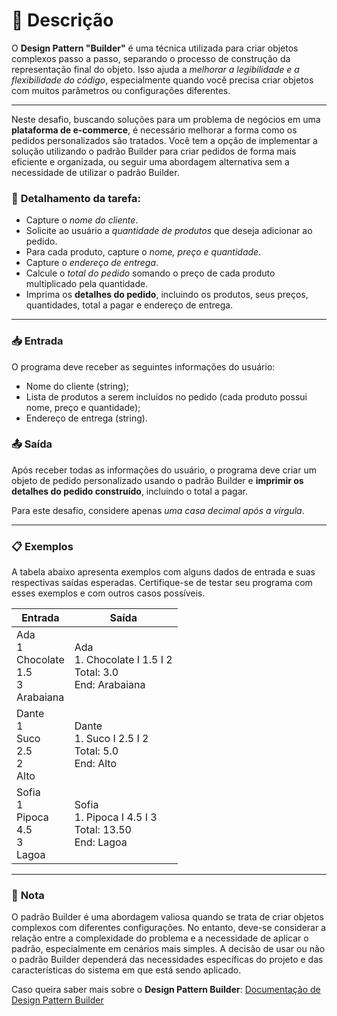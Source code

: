 # 🚀 **Descrição**

O **Design Pattern "Builder"** é uma técnica utilizada para criar objetos complexos passo a passo, separando o processo de construção da representação final do objeto. Isso ajuda a *melhorar a legibilidade e a flexibilidade do código*, especialmente quando você precisa criar objetos com muitos parâmetros ou configurações diferentes.

---

Neste desafio, buscando soluções para um problema de negócios em uma **plataforma de e-commerce**, é necessário melhorar a forma como os pedidos personalizados são tratados. Você tem a opção de implementar a solução utilizando o padrão Builder para criar pedidos de forma mais eficiente e organizada, ou seguir uma abordagem alternativa sem a necessidade de utilizar o padrão Builder.

### 📝 **Detalhamento da tarefa:**

- Capture o *nome do cliente*.
- Solicite ao usuário a *quantidade de produtos* que deseja adicionar ao pedido.
- Para cada produto, capture o *nome, preço e quantidade*.
- Capture o *endereço de entrega*.
- Calcule o *total do pedido* somando o preço de cada produto multiplicado pela quantidade.
- Imprima os **detalhes do pedido**, incluindo os produtos, seus preços, quantidades, total a pagar e endereço de entrega.

---

### 📥 **Entrada**

O programa deve receber as seguintes informações do usuário:

- Nome do cliente (string);
- Lista de produtos a serem incluídos no pedido (cada produto possui nome, preço e quantidade);
- Endereço de entrega (string).

### 📤 **Saída**

Após receber todas as informações do usuário, o programa deve criar um objeto de pedido personalizado usando o padrão Builder e **imprimir os detalhes do pedido construído**, incluindo o total a pagar.

Para este desafio, considere apenas *uma casa decimal após a vírgula*.

---

### 📋 **Exemplos**

A tabela abaixo apresenta exemplos com alguns dados de entrada e suas respectivas saídas esperadas. Certifique-se de testar seu programa com esses exemplos e com outros casos possíveis.

| **Entrada** | **Saída** |
| ------------ | --------- |
| Ada<br>1<br>Chocolate<br>1.5<br>3<br>Arabaiana | Ada<br>1. Chocolate I 1.5 I 2<br>Total: 3.0<br>End: Arabaiana| 1.5 | 2<br>Total: 3.0<br>End: Arabaiana |
| Dante<br>1<br>Suco<br>2.5<br>2<br>Alto | Dante<br>1. Suco I 2.5 I 2<br>Total: 5.0<br>End: Alto| 2.5 | 2<br>Total: 5.0<br>End: Alto |
| Sofia<br>1<br>Pipoca<br>4.5<br>3<br>Lagoa | Sofia<br>1. Pipoca I 4.5 I 3<br>Total: 13.50<br>End: Lagoa

---

### 📌 **Nota**

O padrão Builder é uma abordagem valiosa quando se trata de criar objetos complexos com diferentes configurações. No entanto, deve-se considerar a relação entre a complexidade do problema e a necessidade de aplicar o padrão, especialmente em cenários mais simples. A decisão de usar ou não o padrão Builder dependerá das necessidades específicas do projeto e das características do sistema em que está sendo aplicado.

Caso queira saber mais sobre o **Design Pattern Builder**: 
[Documentação de Design Pattern Builder](https://refactoring.guru/pt-br/design-patterns/builder)
